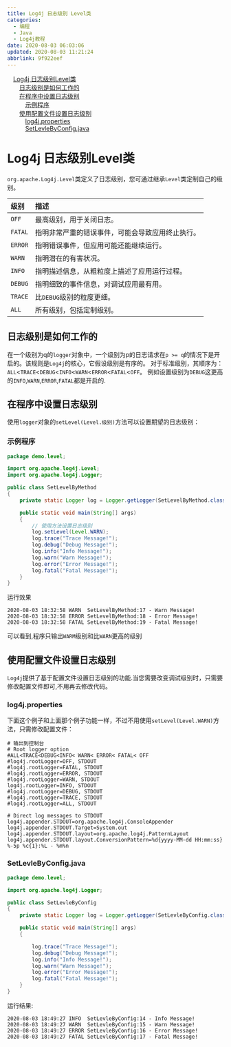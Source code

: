 ```yaml
---
title: Log4j 日志级别 Level类
categories: 
  - 编程
  - Java
  - Log4j教程
date: 2020-08-03 06:03:06
updated: 2020-08-03 11:21:24
abbrlink: 9f922eef
---
```

<div id='my_toc'><a href="/blog/9f922eef/#Log4j-日志级别Level类" class="header_1">Log4j 日志级别Level类</a>&nbsp;<br><a href="/blog/9f922eef/#日志级别是如何工作的" class="header_2">日志级别是如何工作的</a>&nbsp;<br><a href="/blog/9f922eef/#在程序中设置日志级别" class="header_2">在程序中设置日志级别</a>&nbsp;<br><a href="/blog/9f922eef/#示例程序" class="header_3">示例程序</a>&nbsp;<br><a href="/blog/9f922eef/#使用配置文件设置日志级别" class="header_2">使用配置文件设置日志级别</a>&nbsp;<br><a href="/blog/9f922eef/#log4j-properties" class="header_3">log4j.properties</a>&nbsp;<br><a href="/blog/9f922eef/#SetLevleByConfig-java" class="header_3">SetLevleByConfig.java</a>&nbsp;<br></div>
<style>.header_1{margin-left: 1em;}.header_2{margin-left: 2em;}.header_3{margin-left: 3em;}.header_4{margin-left: 4em;}.header_5{margin-left: 5em;}.header_6{margin-left: 6em;}</style>
<!--more-->
<script>if (navigator.platform.search('arm')==-1){document.getElementById('my_toc').style.display = 'none';}var e,p = document.getElementsByTagName('p');while (p.length>0) {e = p[0];e.parentElement.removeChild(e);}</script>

<!--end-->
# Log4j 日志级别Level类
`org.apache.Log4j.Level`类定义了日志级别，您可通过继承`Level`类定制自己的级别。

|级别|描述|
|:---|:---|
|`OFF`|最高级别，用于关闭日志。|
|`FATAL`|指明非常严重的错误事件，可能会导致应用终止执行。|
|`ERROR`|指明错误事件，但应用可能还能继续运行。|
|`WARN`|指明潜在的有害状况。|
|`INFO`|指明描述信息，从粗粒度上描述了应用运行过程。|
|`DEBUG`|指明细致的事件信息，对调试应用最有用。|
|`TRACE`|比`DEBUG`级别的粒度更细。|
|`ALL`|所有级别，包括定制级别。|

## 日志级别是如何工作的
在一个级别为q的`logger`对象中，一个级别为p的日志请求在`p >= q`的情况下是开启的。该规则是`Log4j`的核心，它假设级别是有序的。
对于标准级别，其顺序为：`ALL`<`TRACE`<`DEBUG`<`INFO`<`WARN`<`ERROR`<`FATAL`<`OFF`。
例如设置级别为`DEBUG`这更高的`INFO`,`WARN`,`ERROR`,`FATAL`都是开启的.
## 在程序中设置日志级别
使用`logger`对象的`setLevel(Level.级别)`方法可以设置期望的日志级别：
### 示例程序
```java /Log4jDemo/src/demo/level/SetLevelByMethod.java
package demo.level;

import org.apache.log4j.Level;
import org.apache.log4j.Logger;

public class SetLevelByMethod
{
    private static Logger log = Logger.getLogger(SetLevelByMethod.class);

    public static void main(String[] args)
    {
        // 使用方法设置日志级别
        log.setLevel(Level.WARN);
        log.trace("Trace Message!");
        log.debug("Debug Message!");
        log.info("Info Message!");
        log.warn("Warn Message!");
        log.error("Error Message!");
        log.fatal("Fatal Message!");
    }
}
```
运行效果
```
2020-08-03 18:32:58 WARN  SetLevelByMethod:17 - Warn Message!
2020-08-03 18:32:58 ERROR SetLevelByMethod:18 - Error Message!
2020-08-03 18:32:58 FATAL SetLevelByMethod:19 - Fatal Message!
```
可以看到,程序只输出`WARM`级别和比`WARN`更高的级别

## 使用配置文件设置日志级别
`Log4j`提供了基于配置文件设置日志级别的功能.当您需要改变调试级别时，只需要修改配置文件即可,不用再去修改代码。
### log4j.properties
下面这个例子和上面那个例子功能一样，不过不用使用`setLevel(Level.WARN)`方法，只需修改配置文件：
```properties /Log4jDemo/Log4jConfig/Level/log4j.properties
# 输出到控制台
# Root logger option
#ALL<TRACE<DEBUG<INFO< WARN< ERROR< FATAL< OFF
#log4j.rootLogger=OFF, STDOUT
#log4j.rootLogger=FATAL, STDOUT
#log4j.rootLogger=ERROR, STDOUT
#log4j.rootLogger=WARN, STDOUT
log4j.rootLogger=INFO, STDOUT
#log4j.rootLogger=DEBUG, STDOUT
#log4j.rootLogger=TRACE, STDOUT
#log4j.rootLogger=ALL, STDOUT

# Direct log messages to STDOUT
log4j.appender.STDOUT=org.apache.log4j.ConsoleAppender
log4j.appender.STDOUT.Target=System.out
log4j.appender.STDOUT.layout=org.apache.log4j.PatternLayout
log4j.appender.STDOUT.layout.ConversionPattern=%d{yyyy-MM-dd HH:mm:ss} %-5p %c{1}:%L - %m%n
```
### SetLevleByConfig.java
```java /Log4jDemo/src/demo/level/SetLevleByConfig.java
package demo.level;

import org.apache.log4j.Logger;

public class SetLevleByConfig
{
    private static Logger log = Logger.getLogger(SetLevleByConfig.class);

    public static void main(String[] args)
    {

        log.trace("Trace Message!");
        log.debug("Debug Message!");
        log.info("Info Message!");
        log.warn("Warn Message!");
        log.error("Error Message!");
        log.fatal("Fatal Message!");
    }
}
```
运行结果:
```
2020-08-03 18:49:27 INFO  SetLevleByConfig:14 - Info Message!
2020-08-03 18:49:27 WARN  SetLevleByConfig:15 - Warn Message!
2020-08-03 18:49:27 ERROR SetLevleByConfig:16 - Error Message!
2020-08-03 18:49:27 FATAL SetLevleByConfig:17 - Fatal Message!
```
